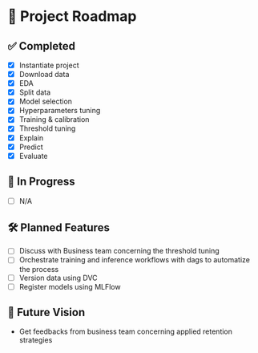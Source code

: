 # 🚀 Project Roadmap

## ✅ Completed
- [x] Instantiate project
- [x] Download data
- [x] EDA
- [x] Split data
- [x] Model selection
- [x] Hyperparameters tuning
- [x] Training & calibration
- [x] Threshold tuning
- [x] Explain
- [x] Predict
- [x] Evaluate

## 🔨 In Progress
- [ ] N/A

## 🛠 Planned Features
- [ ] Discuss with Business team concerning the threshold tuning 
- [ ] Orchestrate training and inference workflows with dags to automatize the process
- [ ] Version data using DVC
- [ ] Register models using MLFlow

## 🎯 Future Vision
- Get feedbacks from business team concerning applied retention strategies
